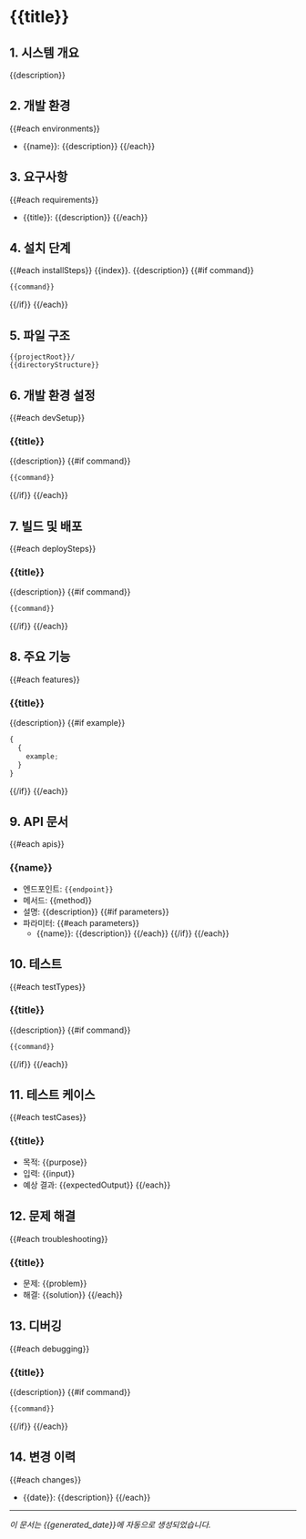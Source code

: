 # {{title}}

## 1. 시스템 개요

{{description}}

## 2. 개발 환경

{{#each environments}}

- {{name}}: {{description}}
  {{/each}}

## 3. 요구사항

{{#each requirements}}

- {{title}}: {{description}}
  {{/each}}

## 4. 설치 단계

{{#each installSteps}}
{{index}}. {{description}}
{{#if command}}

```bash
{{command}}
```

{{/if}}
{{/each}}

## 5. 파일 구조

```
{{projectRoot}}/
{{directoryStructure}}
```

## 6. 개발 환경 설정

{{#each devSetup}}

### {{title}}

{{description}}
{{#if command}}

```bash
{{command}}
```

{{/if}}
{{/each}}

## 7. 빌드 및 배포

{{#each deploySteps}}

### {{title}}

{{description}}
{{#if command}}

```bash
{{command}}
```

{{/if}}
{{/each}}

## 8. 주요 기능

{{#each features}}

### {{title}}

{{description}}
{{#if example}}

```typescript
{
  {
    example;
  }
}
```

{{/if}}
{{/each}}

## 9. API 문서

{{#each apis}}

### {{name}}

- 엔드포인트: `{{endpoint}}`
- 메서드: {{method}}
- 설명: {{description}}
  {{#if parameters}}
- 파라미터:
  {{#each parameters}}
  - {{name}}: {{description}}
    {{/each}}
    {{/if}}
    {{/each}}

## 10. 테스트

{{#each testTypes}}

### {{title}}

{{description}}
{{#if command}}

```bash
{{command}}
```

{{/if}}
{{/each}}

## 11. 테스트 케이스

{{#each testCases}}

### {{title}}

- 목적: {{purpose}}
- 입력: {{input}}
- 예상 결과: {{expectedOutput}}
  {{/each}}

## 12. 문제 해결

{{#each troubleshooting}}

### {{title}}

- 문제: {{problem}}
- 해결: {{solution}}
  {{/each}}

## 13. 디버깅

{{#each debugging}}

### {{title}}

{{description}}
{{#if command}}

```bash
{{command}}
```

{{/if}}
{{/each}}

## 14. 변경 이력

{{#each changes}}

- {{date}}: {{description}}
  {{/each}}

---

_이 문서는 {{generated_date}}에 자동으로 생성되었습니다._
